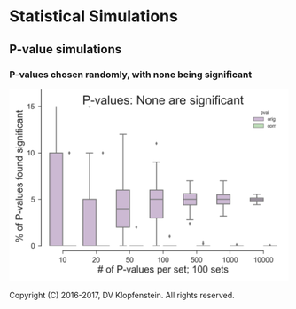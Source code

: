 # Statistical Simulations 

## P-value simulations

### P-values chosen randomly, with none being significant
![Random pvals w/no significance](doc/images/pvalues_sig00.png)

Copyright (C) 2016-2017, DV Klopfenstein. All rights reserved.
